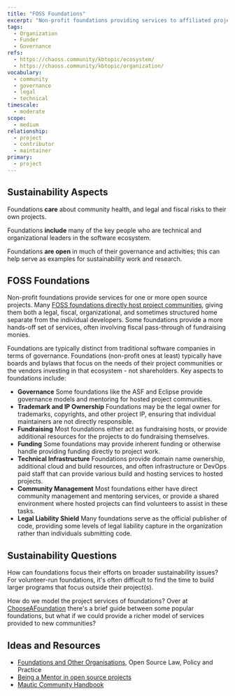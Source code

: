 ```yaml
---
title: "FOSS Foundations"
excerpt: "Non-profit foundations providing services to affiliated projects."
tags:
  - Organization
  - Funder
  - Governance
refs:
  - https://chaoss.community/kbtopic/ecosystem/
  - https://chaoss.community/kbtopic/organization/
vocabulary:
  - community
  - governance
  - legal
  - technical
timescale:
  - moderate
scope:
  - medium
relationship:
  - project
  - contributor
  - maintainer
primary:
  - project
---
```


## Sustainability Aspects

Foundations **care** about community health, and legal and fiscal risks to their own projects.

Foundations **include** many of the key people who are technical and organizational leaders in the software ecosystem.

Foundations **are open** in much of their governance and activities; this can help serve as examples for sustainability work and research.

## FOSS Foundations

Non-profit foundations provide services for one or more open source projects.  Many [FOSS foundations directly host project communities](https://fossfoundation.info/), giving them both a legal, fiscal, organizational, and sometimes structured home separate from the individual developers.  Some foundations provide a more hands-off set of services, often involving fiscal pass-through of fundraising monies.

Foundations are typically distinct from traditional software companies in terms of governance.  Foundations (non-profit ones at least) typically have boards and bylaws that focus on the needs of their project communities or the vendors investing in that ecosystem - not shareholders.  Key aspects to foundations include:

- **Governance** Some foundations like the ASF and Eclipse provide governance models and mentoring for hosted project communities.
- **Trademark and IP Ownership** Foundations may be the legal owner for trademarks, copyrights, and other project IP, ensuring that individual maintainers are not directly responsible.
- **Fundraising** Most foundations either act as fundraising hosts, or provide additional resources for the projects to do fundraising themselves.
- **Funding** Some foundations may provide inherent funding or otherwise handle providing funding directly to project work.
- **Technical Infrastructure** Foundations provide domain name ownership, additional cloud and build resources, and often infrastructure or DevOps paid staff that can provide various build and hosting services to hosted projects.
- **Community Management** Most foundations either have direct community management and mentoring services, or provide a shared environment where hosted projects can find volunteers to assist in these tasks.
- **Legal Liability Shield** Many foundations serve as the official publisher of code, providing some levels of legal liability capture in the organization rather than individuals submitting code.

## Sustainability Questions

How can foundations focus their efforts on broader sustainability issues?  For volunteer-run foundations, it's often difficult to find the time to build larger programs that focus outside their project(s).

How do we model the project services of foundations?  Over at [ChooseAFoundation](http://chooseafoundation.com/) there's a brief guide between some popular foundations, but what if we could provide a richer model of services provided to new communities?

## Ideas and Resources

- [Foundations and Other Organisations](https://www.zotero.org/groups/5030713/foss-sustainability/tags/government/items/UH98SGD2/library), Open Source Law, Policy and Practice
- [Being a Mentor in open source projects](https://www.zotero.org/groups/5030713/foss-sustainability/tags/community/items/GBM87K2E/library)
- [Mautic Community Handbook](https://www.zotero.org/groups/5030713/foss-sustainability/tags/community/items/R9VAHK4C/library)
